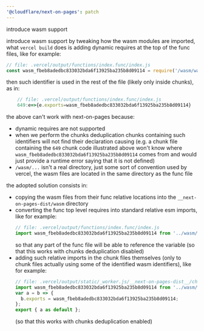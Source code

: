 ```yaml
---
'@cloudflare/next-on-pages': patch
---
```


introduce wasm support

introduce wasm support by tweaking how the wasm modules are imported, what `vercel build` does is adding dynamic
requires at the top of the func files, like for example:

```js
// file: .vercel/output/functions/index.func/index.js
const wasm_fbeb8adedbc833032bda6f13925ba235b8d09114 = require('/wasm/wasm_fbeb8adedbc833032bda6f13925ba235b8d09114.wasm');
```

then such identifier is used in the rest of the file (likely only inside chunks), as in:

```js
    // file: .vercel/output/functions/index.func/index.js
    649:e=>{e.exports=wasm_fbeb8adedbc833032bda6f13925ba235b8d09114}
```

the above can't work with next-on-pages because:

- dynamic requires are not supported
- when we perform the chunks deduplication chunks containing such identifiers will not find their declaration causing
  (e.g. a chunk file containing the `649` chunk code illustrated above won't know where `wasm_fbeb8adedbc833032bda6f13925ba235b8d09114`
  comes from and would just provide a runtime error saying that it is not defined)
- `/wasm/...` isn't a real directory, just some sort of convention used by vercel, the wasm files are located in the same
  directory as the func file

the adopted solution consists in:

- copying the wasm files from their func relative locations into the `__next-on-pages-dist/wasm` directory
- converting the func top level requires into standard relative esm imports, like for example:
  ```js
  // file: .vercel/output/functions/index.func/index.js
  import wasm_fbeb8adedbc833032bda6f13925ba235b8d09114 from '../wasm/wasm_fbeb8adedbc833032bda6f13925ba235b8d09114.wasm';
  ```
  so that any part of the func file will be able to reference the variable (so that this works with chunks deduplication disabled)
- adding such relative imports in the chunk files themselves (only to chunk files actually using some of the identified wasm
  identifiers), like for example:
  ```js
  // file: .vercel/output/static/_worker.js/__next-on-pages-dist__/chunks/649.js
  import wasm_fbeb8adedbc833032bda6f13925ba235b8d09114 from '../wasm/wasm_fbeb8adedbc833032bda6f13925ba235b8d09114.wasm';
  var a = b => {
  	b.exports = wasm_fbeb8adedbc833032bda6f13925ba235b8d09114;
  };
  export { a as default };
  ```
  (so that this works with chunks deduplication enabled)
